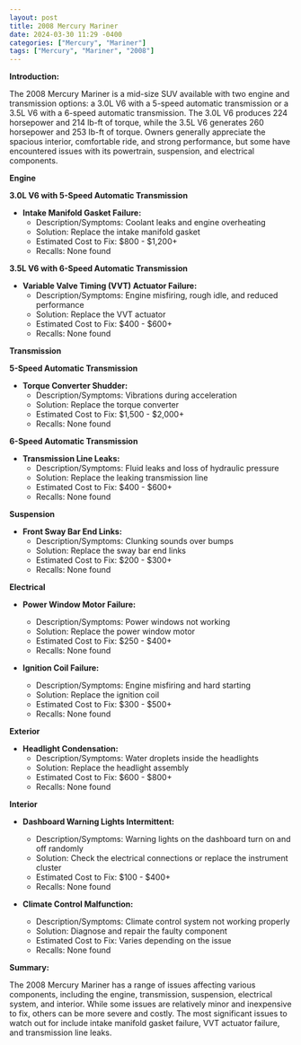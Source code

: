 ```yaml
---
layout: post
title: 2008 Mercury Mariner
date: 2024-03-30 11:29 -0400
categories: ["Mercury", "Mariner"]
tags: ["Mercury", "Mariner", "2008"]
---
```

**Introduction:**

The 2008 Mercury Mariner is a mid-size SUV available with two engine and transmission options: a 3.0L V6 with a 5-speed automatic transmission or a 3.5L V6 with a 6-speed automatic transmission. The 3.0L V6 produces 224 horsepower and 214 lb-ft of torque, while the 3.5L V6 generates 260 horsepower and 253 lb-ft of torque. Owners generally appreciate the spacious interior, comfortable ride, and strong performance, but some have encountered issues with its powertrain, suspension, and electrical components.

**Engine**

**3.0L V6 with 5-Speed Automatic Transmission**

- **Intake Manifold Gasket Failure:**
    - Description/Symptoms: Coolant leaks and engine overheating
    - Solution: Replace the intake manifold gasket
    - Estimated Cost to Fix: $800 - $1,200+
    - Recalls: None found

**3.5L V6 with 6-Speed Automatic Transmission**

- **Variable Valve Timing (VVT) Actuator Failure:**
    - Description/Symptoms: Engine misfiring, rough idle, and reduced performance
    - Solution: Replace the VVT actuator
    - Estimated Cost to Fix: $400 - $600+
    - Recalls: None found

**Transmission**

**5-Speed Automatic Transmission**

- **Torque Converter Shudder:**
    - Description/Symptoms: Vibrations during acceleration
    - Solution: Replace the torque converter
    - Estimated Cost to Fix: $1,500 - $2,000+
    - Recalls: None found

**6-Speed Automatic Transmission**

- **Transmission Line Leaks:**
    - Description/Symptoms: Fluid leaks and loss of hydraulic pressure
    - Solution: Replace the leaking transmission line
    - Estimated Cost to Fix: $400 - $600+
    - Recalls: None found

**Suspension**

- **Front Sway Bar End Links:**
    - Description/Symptoms: Clunking sounds over bumps
    - Solution: Replace the sway bar end links
    - Estimated Cost to Fix: $200 - $300+
    - Recalls: None found

**Electrical**

- **Power Window Motor Failure:**
    - Description/Symptoms: Power windows not working
    - Solution: Replace the power window motor
    - Estimated Cost to Fix: $250 - $400+
    - Recalls: None found

- **Ignition Coil Failure:**
    - Description/Symptoms: Engine misfiring and hard starting
    - Solution: Replace the ignition coil
    - Estimated Cost to Fix: $300 - $500+
    - Recalls: None found

**Exterior**

- **Headlight Condensation:**
    - Description/Symptoms: Water droplets inside the headlights
    - Solution: Replace the headlight assembly
    - Estimated Cost to Fix: $600 - $800+
    - Recalls: None found

**Interior**

- **Dashboard Warning Lights Intermittent:**
    - Description/Symptoms: Warning lights on the dashboard turn on and off randomly
    - Solution: Check the electrical connections or replace the instrument cluster
    - Estimated Cost to Fix: $100 - $400+
    - Recalls: None found

- **Climate Control Malfunction:**
    - Description/Symptoms: Climate control system not working properly
    - Solution: Diagnose and repair the faulty component
    - Estimated Cost to Fix: Varies depending on the issue
    - Recalls: None found

**Summary:**

The 2008 Mercury Mariner has a range of issues affecting various components, including the engine, transmission, suspension, electrical system, and interior. While some issues are relatively minor and inexpensive to fix, others can be more severe and costly. The most significant issues to watch out for include intake manifold gasket failure, VVT actuator failure, and transmission line leaks.
